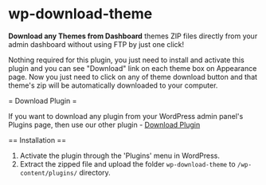 # wp-download-theme

**Download any Themes from Dashboard**  themes ZIP files directly from your admin dashboard without using FTP by just one click!

Nothing required for this plugin, you just need to install and activate this plugin and you can see "Download" link on each theme box on Appearance page.
Now you just need to click on any of theme download button and that theme's zip will be automatically downloaded to your computer.

= Download Plugin =

If you want to download any plugin from your WordPress admin panel's Plugins page, then use our other plugin - [Download Plugin](https://wordpress.org/plugins/wp-download-theme)

== Installation ==

1. Activate the plugin through the 'Plugins' menu in WordPress.
2. Extract the zipped file and upload the folder `wp-download-theme` to `/wp-content/plugins/` directory.

